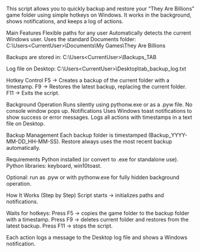 
This script allows you to quickly backup and restore your “They Are Billions” game folder using simple hotkeys on Windows. It works in the background, shows notifications, and keeps a log of actions.

Main Features
Flexible paths for any user
Automatically detects the current Windows user.
Uses the standard Documents folder:
C:\Users\<CurrentUser>\Documents\My Games\They Are Billions

Backups are stored in:
C:\Users\<CurrentUser>\Backups_TAB

Log file on Desktop:
C:\Users\<CurrentUser>\Desktop\tab_backup_log.txt


Hotkey Control
F5 → Creates a backup of the current folder with a timestamp.
F9 → Restores the latest backup, replacing the current folder.
F11 → Exits the script.

Background Operation
Runs silently using pythonw.exe or as a .pyw file.
No console window pops up.
Notifications
Uses Windows toast notifications to show success or error messages.
Logs all actions with timestamps in a text file on Desktop.

Backup Management
Each backup folder is timestamped (Backup_YYYY-MM-DD_HH-MM-SS).
Restore always uses the most recent backup automatically.

Requirements
Python installed (or convert to .exe for standalone use).
Python libraries: keyboard, win10toast.

Optional: run as .pyw or with pythonw.exe for fully hidden background operation.

How It Works (Step by Step)
Script starts → initializes paths and notifications.

Waits for hotkeys:
Press F5 → copies the game folder to the backup folder with a timestamp.
Press F9 → deletes current folder and restores from the latest backup.
Press F11 → stops the script.

Each action logs a message to the Desktop log file and shows a Windows notification.
